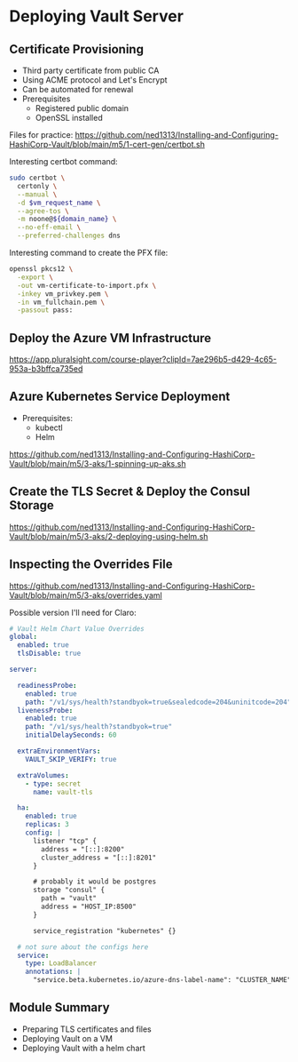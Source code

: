 # Deploying Vault Server


## Certificate Provisioning

- Third party certificate from public CA
- Using ACME protocol and Let's Encrypt
- Can be automated for renewal
- Prerequisites
    - Registered public domain
    - OpenSSL installed


Files for practice: <https://github.com/ned1313/Installing-and-Configuring-HashiCorp-Vault/blob/main/m5/1-cert-gen/certbot.sh>

Interesting certbot command:
```bash
sudo certbot \
  certonly \
  --manual \
  -d $vm_request_name \
  --agree-tos \
  -m noone@${domain_name} \
  --no-eff-email \
  --preferred-challenges dns
```

Interesting command to create the PFX file:
```bash
openssl pkcs12 \
  -export \
  -out vm-certificate-to-import.pfx \
  -inkey vm_privkey.pem \
  -in vm_fullchain.pem \
  -passout pass:
```


## Deploy the Azure VM Infrastructure

<https://app.pluralsight.com/course-player?clipId=7ae296b5-d429-4c65-953a-b3bffca735ed>



## Azure Kubernetes Service Deployment

- Prerequisites:
    - kubectl
    - Helm

<https://github.com/ned1313/Installing-and-Configuring-HashiCorp-Vault/blob/main/m5/3-aks/1-spinning-up-aks.sh>

## Create the TLS Secret & Deploy the Consul Storage

<https://github.com/ned1313/Installing-and-Configuring-HashiCorp-Vault/blob/main/m5/3-aks/2-deploying-using-helm.sh>


## Inspecting the Overrides File

<https://github.com/ned1313/Installing-and-Configuring-HashiCorp-Vault/blob/main/m5/3-aks/overrides.yaml>

Possible version I'll need for Claro:
```yaml
# Vault Helm Chart Value Overrides
global:  
  enabled: true  
  tlsDisable: true

server:

  readinessProbe:
    enabled: true
    path: "/v1/sys/health?standbyok=true&sealedcode=204&uninitcode=204"
  livenessProbe:
    enabled: true
    path: "/v1/sys/health?standbyok=true"
    initialDelaySeconds: 60

  extraEnvironmentVars:
    VAULT_SKIP_VERIFY: true

  extraVolumes:
    - type: secret
      name: vault-tls

  ha:
    enabled: true
    replicas: 3
    config: |
      listener "tcp" {
        address = "[::]:8200"
        cluster_address = "[::]:8201"
      }

      # probably it would be postgres
      storage "consul" {
        path = "vault"
        address = "HOST_IP:8500"
      }

      service_registration "kubernetes" {}

  # not sure about the configs here
  service:
    type: LoadBalancer
    annotations: |
      "service.beta.kubernetes.io/azure-dns-label-name": "CLUSTER_NAME"
```



## Module Summary

- Preparing TLS certificates and files
- Deploying Vault on a VM
- Deploying Vault with a helm chart
